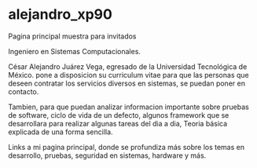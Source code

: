 # alejandro_xp90
Pagina principal muestra para invitados

Ingeniero en Sistemas Computacionales.

César Alejandro Juárez Vega, egresado de la Universidad Tecnológica de México. pone a disposicion su curriculum vitae 
para que las personas que deseen contratar los servicios diversos en sistemas, se puedan poner en contacto.

Tambien, para que puedan analizar informacion importante sobre pruebas de software, ciclo de vida de un defecto, algunos framework que 
se desarrollara para realizar algunas tareas del dia a dia, Teoria básica explicada de una forma sencilla.

Links a mi pagina principal, donde se profundiza más sobre los temas en desarrollo, pruebas, seguridad en sistemas, hardware y más.

